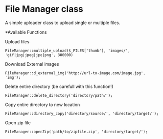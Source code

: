 File Manager class
=================

A simple uploader class to upload single or multiple files.

*Available Functions

Upload files

	FileManager::multiple_upload($_FILES['thumb'], 'images/', 'gif|jpg|jpeg|jpe|png', 300000)

Download External images

	FileManager::d_external_img('http://url-to-image.com/image.jpg', 'img');

Delete entire directory (be carefull with this function!)

	FileManager::delete_directory('directory/path/');

Copy entire directory to new location

	FileManager::directory_copy('directory/source/', 'directory/target/');

Open zip file
	
	FileManager::openZip('path/to/zipfile.zip', 'directory/target/');
